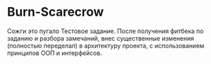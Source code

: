 # Burn-Scarecrow
Сожги это пугало
Тестовое задание.
После получения фитбека по заданию и разбора замечаний, внес существенные изменения (полностью переделал) в архитектуру проекта, с использованием принципов ООП и интерфейсов.
